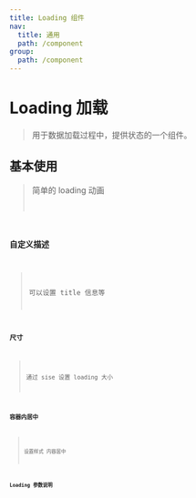 ```yaml
---
title: Loading 组件
nav:
  title: 通用
  path: /component
group:
  path: /component
---
```


# Loading 加载

> 用于数据加载过程中，提供状态的一个组件。

## 基本使用

> 简单的 loading 动画 <code src="./demo/index1.tsx" />

### 自定义描述

> 可以设置 title 信息等 <code src="./demo/index2.tsx" />

### 尺寸

> 通过 sise 设置 loading 大小 <code src="./demo/index3.tsx" />

### 容器内居中

> 设置样式 内容居中 <code src="./demo/index4.tsx" />

### Loading 参数说明

<API></API>
